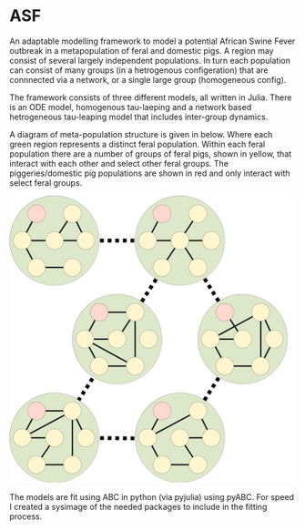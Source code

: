 # ASF
An adaptable modelling framework to model a potential African Swine Fever outbreak in a metapopulation of feral and domestic pigs. A region may consist of several largely independent populations. In turn each population can consist of many groups (in a  hetrogenous configeration) that are connnected via a network, or a single large group (homogeneous config).

The framework consists of three different models, all written in Julia. There is an ODE model, homogenous tau-laeping and a network based hetrogeneous tau-leaping model that includes inter-group dynamics. 

A diagram of meta-population structure is given in below. Where each green region represents a distinct feral population. Within each feral population there are a number of groups of feral pigs, shown in yellow, that interact with each other and select other feral groups. The piggeries/domestic pig populations are shown in red and only interact with select feral groups. 

![ASF Structure](ASF_structure.png?raw=true "ASF Meta-population")

The models are fit using ABC in python (via pyjulia) using pyABC. For speed I created a sysimage of the needed packages to include in the fitting process.
